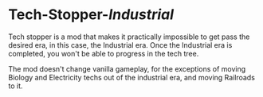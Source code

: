 # Tech-Stopper-_Industrial_

Tech stopper is a mod that makes it practically impossible to get pass the desired era, in this case, the Industrial era. Once the Industrial era is completed, you won't be able to progress in the tech tree.

The mod doesn't change vanilla gameplay, for the exceptions of moving Biology and Electricity techs out of the industrial era, and moving Railroads to it.

